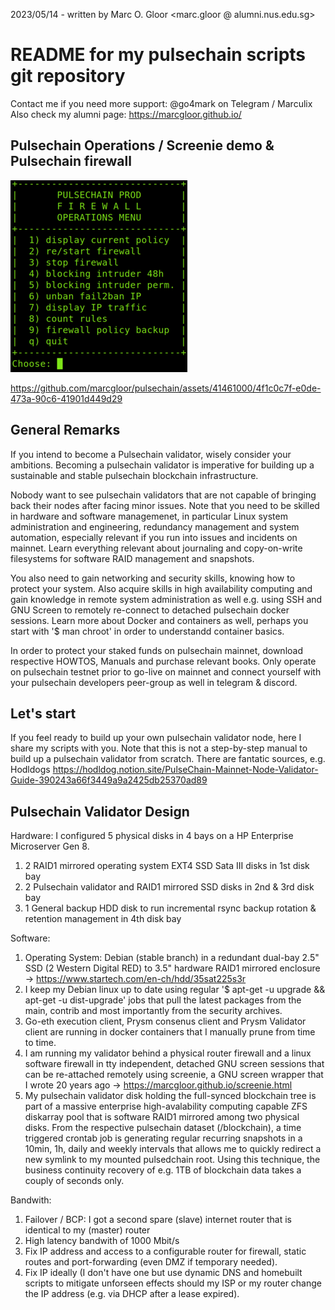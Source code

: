 2023/05/14 - written by Marc O. Gloor <marc.gloor @ alumni.nus.edu.sg>

# README for my pulsechain scripts git repository
Contact me if you need more support: @go4mark on Telegram / Marculix
Also check my alumni page: https://marcgloor.github.io/

## Pulsechain Operations / Screenie demo & Pulsechain firewall
![alt text](https://github.com/marcgloor/pulsechain/blob/main/Pulsechain_Firewall_Screenshot.png "Pulsechain Validator Firewall")

https://github.com/marcgloor/pulsechain/assets/41461000/4f1c0c7f-e0de-473a-90c6-41901d449d29

## General Remarks
If you intend to become a Pulsechain validator, wisely consider your ambitions. Becoming a pulsechain validator is imperative for building up a sustainable and stable pulsechain blockchain infrastructure.

Nobody want to see pulsechain validators that are not capable of bringing back their nodes after facing minor issues. Note that you need to be skilled in hardware and software managemenet, in particular Linux system administration and engineering, redundancy management and system automation, especially relevant if you run into issues and incidents on mainnet. Learn everything relevant about journaling and copy-on-write filesystems for software RAID management and snapshots.

You also need to gain networking and security skills, knowing how to protect your system. Also acquire skills in high availability computing and gain knowledge in remote system administration as well e.g. using SSH and GNU Screen to remotely re-connect to detached pulsechain docker sessions. Learn more about Docker and containers as well, perhaps you start with '$ man chroot' in order to understandd container basics.

In order to protect your staked funds on pulsechain mainnet, download respective HOWTOS, Manuals and purchase relevant books. Only operate on pulsechain testnet prior to go-live on mainnet and connect yourself with your pulsechain developers peer-group as well in telegram & discord.

## Let's start
If you feel ready to build up your own pulsechain validator node, here I share my scripts with you. Note that this is not a step-by-step manual to build up a pulsechain validator from scratch. There are fantatic sources, e.g. Hodldogs https://hodldog.notion.site/PulseChain-Mainnet-Node-Validator-Guide-390243a66f3449a9a2425db25370ad89

## Pulsechain Validator Design
Hardware:
I configured 5 physical disks in 4 bays on a HP Enterprise Microserver Gen 8.
1.  2 RAID1 mirrored operating system EXT4 SSD Sata III disks in 1st disk bay
2. 2 Pulsechain validator and RAID1 mirrored SSD disks in 2nd & 3rd disk bay
3. 1 General backup HDD disk to run incremental rsync backup rotation & retention management in 4th disk bay

Software:
1. Operating System: Debian (stable branch) in a redundant dual-bay 2.5" SSD (2 Western Digital RED) to 3.5" hardware RAID1 mirrored enclosure -> https://www.startech.com/en-ch/hdd/35sat225s3r
2. I keep my Debian linux up to date using regular '$ apt-get -u upgrade && apt-get -u dist-upgrade' jobs that pull the latest packages from the main, contrib and most importantly from the security archives.
3. Go-eth execution client, Prysm consenus client and Prysm Validator client are running in docker containers that I manually prune from time to time.
4. I am running my validator behind a physical router firewall and a linux software firewall in tty independent, detached GNU screen sessions that can be re-attached remotely using screenie, a GNU screen wrapper that I wrote 20 years ago -> https://marcgloor.github.io/screenie.html
5. My pulsechain validator disk holding the full-synced blockchain tree is part of a massive enterprise high-avalability computing capable ZFS diskarray pool that is software RAID1 mirrored among two physical disks. From the respective pulsechain dataset (/blockchain), a time triggered crontab job is generating regular recurring snapshots in a 10min, 1h, daily and weekly intervals that allows me to quickly redirect a new symlink to my mounted pulsedchain root. Using this technique, the business continuity recovery of e.g. 1TB of blockchain data takes a couply of seconds only.

Bandwith:
1. Failover / BCP: I got a second spare (slave) internet router that is identical to my (master) router
2. High latency bandwith of 1000 Mbit/s
3. Fix IP address and access to a configurable router for firewall, static routes and port-forwarding (even DMZ if temporary needed).
4. Fix IP ideally (I don't have one but use dynamic DNS and homebuilt scripts to mitigate unforseen effects should my ISP or my router change the IP address (e.g. via DHCP after a lease expired).

